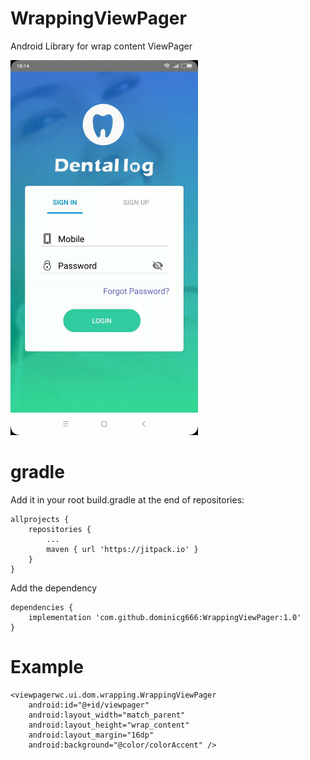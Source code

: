 # WrappingViewPager
Android Library for wrap content ViewPager

<img src="https://github.com/dominicg666/WrappingViewPager/blob/master/ezgif.com-video-to-gif%20(1).gif" width="300">


 # gradle
  Add it in your root build.gradle at the end of repositories:

	allprojects {
		repositories {
			...
			maven { url 'https://jitpack.io' }
		}
	}
 Add the dependency

	dependencies {
		implementation 'com.github.dominicg666:WrappingViewPager:1.0'
	}
	
# Example	

	<viewpagerwc.ui.dom.wrapping.WrappingViewPager
        android:id="@+id/viewpager"
        android:layout_width="match_parent"
        android:layout_height="wrap_content"
        android:layout_margin="16dp"
        android:background="@color/colorAccent" />
